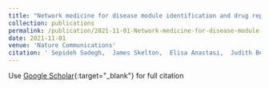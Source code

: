 ```yaml
---
title: "Network medicine for disease module identification and drug repurposing with the NeDRex platform"
collection: publications
permalink: /publication/2021-11-01-Network-medicine-for-disease-module-identification-and-drug-repurposing-with-the-NeDRex-platform
date: 2021-11-01
venue: 'Nature Communications'
citation: ' Sepideh Sadegh,  James Skelton,  Elisa Anastasi,  Judith Bernett,  David Blumenthal,  Gihanna Galindez,  Marisol Salgado-Albarrán,  Olga Lazareva,  Keith Flanagan,  Simon Cockell,  Cristian Nogales,  Ana Casas,  Harald Schmidt,  Jan Baumbach,  Anil Wipat,  Tim Kacprowski, &quot;Network medicine for disease module identification and drug repurposing with the NeDRex platform.&quot; Nature Communications, 2021.'
---
```

Use [Google Scholar](https://scholar.google.com/scholar?q=Network+medicine+for+disease+module+identification+and+drug+repurposing+with+the+NeDRex+platform){:target="_blank"} for full citation